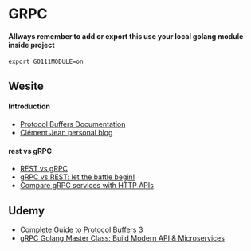 # GRPC

#### Allways remember to add or export this use your local golang module inside project
```
export GO111MODULE=on
```

## Wesite

#### Introduction
- [Protocol Buffers Documentation](https://protobuf.dev/programming-guides/proto3/)
- [Clément Jean personal blog](https://clement-jean.github.io/)


#### rest vs gRPC
- [REST vs gRPC](https://husobee.github.io/golang/rest/grpc/2016/05/28/golang-rest-v-grpc.html)
- [gRPC vs REST: let the battle begin!](https://www.slideshare.net/borisovalex/grpc-vs-rest-let-the-battle-begin-81800634)
- [Compare gRPC services with HTTP APIs](https://learn.microsoft.com/en-us/aspnet/core/grpc/comparison?view=aspnetcore-3.0)


## Udemy
- [Complete Guide to Protocol Buffers 3](https://www.udemy.com/course/protocol-buffers/)
- [gRPC Golang Master Class: Build Modern API & Microservices](https://www.udemy.com/course/grpc-golang/)